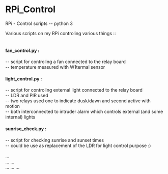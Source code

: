 # RPi_Control
RPi - Control scripts -- python 3

Various scripts on my RPi controling various things :: </br>
</br>
<H4>fan_control.py :</H4>
-- script for controling a fan connected to the relay board </br>
-- temperature measured with W1termal sensor </br>
<H4>light_control.py :</H4>
-- script for controling external light connected to the relay board </br>
-- LDR and PIR used </br>
-- two relays used one to indicate dusk/dawn and second active with motion </br>
-- both interconnected to intruder alarm which controls external (and some internal) lights </br>
<H4>sunrise_check.py :</H4>
-- script for checking sunrise and sunset times </br> 
-- could be use as replacement of the LDR for light control purpose :) </br>
</br>
... </br>
... ... </br>
... ... ... </br>
